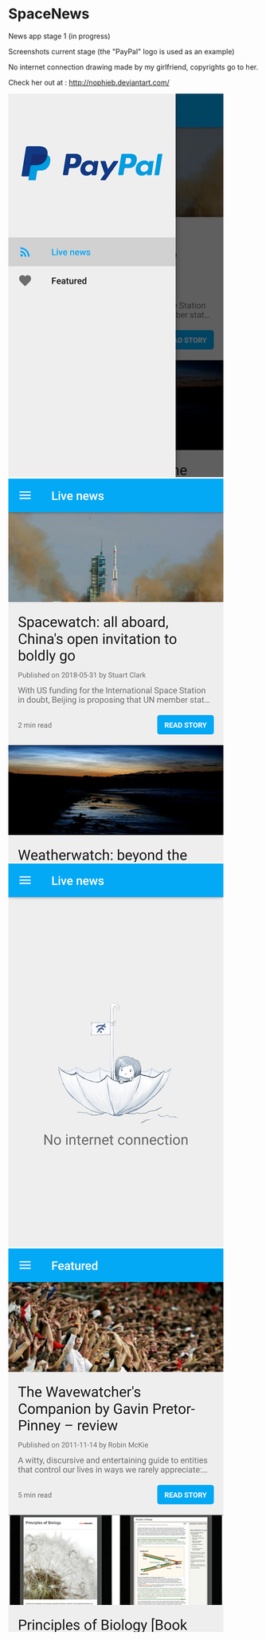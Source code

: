 # SpaceNews
News app stage 1 (in progress)

Screenshots current stage (the "PayPal" logo is used as an example)

No internet connection drawing made by my girlfriend, copyrights go to her.

Check her out at : http://nophieb.deviantart.com/

![Alt text](Screenshots/Screenshot_2018-06-03-17-20-06.png?raw=true "Optional Title") ![Alt text](Screenshots/Screenshot_2018-06-03-17-20-09.png?raw=true "Optional Title")
![Alt text](Screenshots/Screenshot_2018-06-03-21-34-51.png?raw=true "Optional Title") ![Alt text](Screenshots/Screenshot_2018-06-03-21-37-01.png?raw=true "Optional Title")
